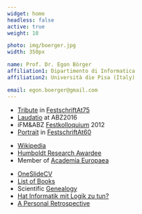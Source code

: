```yaml
---
widget: home
headless: false
active: true
weight: 10

photo: img/boerger.jpg
width: 350px

name: Prof. Dr. Egon Börger
affiliation1: Dipartimento di Informatica
affiliation2: Università die Pisa (Italy)

email: egon.boerger@gmail.com
---
```

- [Tribute](/Curriculum/Tribute2021.pdf) in [FestschriftAt75](/img/2021Festschrift.jpg) 
- [Laudatio](/LaudatioABZ2016.pdf) at ABZ2016
- iFM&ABZ [Festkolloquium](https://ifm.isti.cnr.it/) 2012
- [Portrait](/Curriculum/PortraitOfEgonBoerger.pdf) in [FestschriftAt60](/Papers/Lncs5115Intro.pdf)

<p></p>

- [Wikipedia](https://en.wikipedia.org/wiki/Egon_B%C3%B6rger)
- [Humboldt Research Awardee](https://www.humboldt-foundation.de)
- Member of [Academia Europaea](https://www.ae-info.org)

<p></p>

- [OneSlideCV](/Curriculum/IntroEB2014.pdf)
- [List of Books](/BookList.pdf)
- Scientific [Genealogy](/GenealogyEB.pdf)
- [Hat Informatik mit Logik zu tun?](https://austria-forum.org/af/Wissenssammlungen/Essays/Kulturwandel_durch_Technik/boerger)
- [A Personal Retrospective](/Curriculum/EBVitaInformaticaAustriaForum2017English.docx)